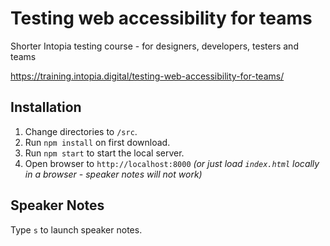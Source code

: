 # Testing web accessibility for teams

Shorter Intopia testing course - for designers, developers, testers and teams

https://training.intopia.digital/testing-web-accessibility-for-teams/

## Installation

1. Change directories to `/src`.
2. Run `npm install` on first download.
3. Run `npm start` to start the local server.
4. Open browser to `http://localhost:8000`
*(or just load `index.html` locally in a browser - speaker notes will not work)*

## Speaker Notes

Type `s` to launch speaker notes.
